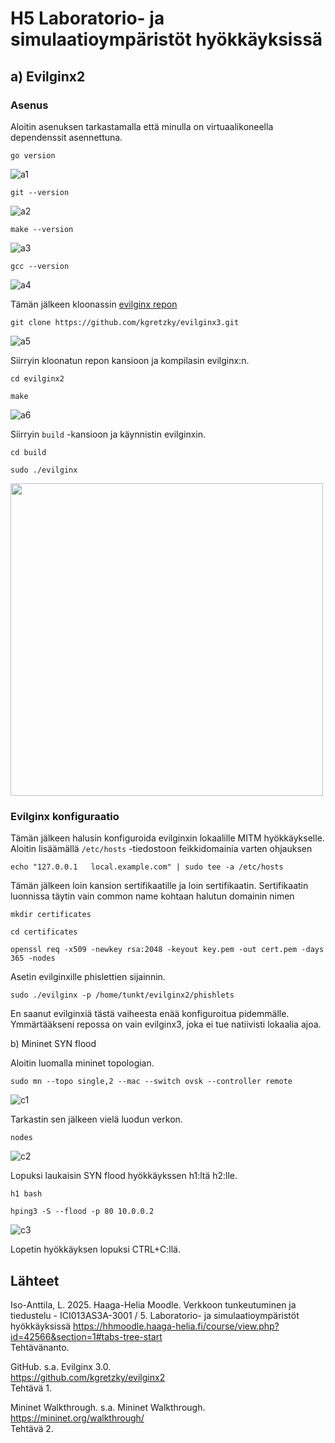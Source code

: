 # H5 Laboratorio- ja simulaatioympäristöt hyökkäyksissä

## a) Evilginx2 

### Asenus

Aloitin asenuksen tarkastamalla että minulla on virtuaalikoneella dependenssit asennettuna. 

```go version```

![a1](https://github.com/user-attachments/assets/623e3880-3a14-4a3b-846d-efc0a9733f96)

```git --version```

![a2](https://github.com/user-attachments/assets/00023a35-b6e9-4537-be04-85ae520df4fd)

```make --version```

![a3](https://github.com/user-attachments/assets/a8913a6a-f1ab-460b-9c38-d938deada35a)

```gcc --version```

![a4](https://github.com/user-attachments/assets/7f58aec9-c11a-4a0a-ab62-0547e4d1f21a)

Tämän jälkeen kloonassin [evilginx repon](https://github.com/kgretzky/evilginx2)

```git clone https://github.com/kgretzky/evilginx3.git```

![a5](https://github.com/user-attachments/assets/b20659b8-0bed-4ec8-bc28-bb70961218a7)

Siirryin kloonatun repon kansioon ja kompilasin evilginx:n.

```cd evilginx2```

```make```

![a6](https://github.com/user-attachments/assets/b1e28e5c-96bb-46e1-a1fe-a1455037f696)

Siirryin ```build``` -kansioon ja käynnistin evilginxin. 

```cd build```

```sudo ./evilginx```

<img src="https://github.com/user-attachments/assets/a278a7b9-5055-43ce-8676-627ad4bf7069" width="500"> <br/>

### Evilginx konfiguraatio

Tämän jälkeen halusin konfiguroida evilginxin lokaalille MITM hyökkäykselle. Aloitin lisäämällä ```/etc/hosts``` -tiedostoon feikkidomainia varten ohjauksen

```echo "127.0.0.1   local.example.com" | sudo tee -a /etc/hosts```

Tämän jälkeen loin kansion sertifikaatille ja loin sertifikaatin. Sertifikaatin luonnissa täytin vain common name kohtaan halutun domainin nimen

```mkdir certificates```

```cd certificates```

```openssl req -x509 -newkey rsa:2048 -keyout key.pem -out cert.pem -days 365 -nodes```

Asetin evilginxille phislettien sijainnin. 

```sudo ./evilginx -p /home/tunkt/evilginx2/phishlets```

En saanut evilginxiä tästä vaiheesta enää konfiguroitua pidemmälle. Ymmärtääkseni repossa on vain evilginx3, joka ei tue natiivisti lokaalia ajoa. 


b) Mininet SYN flood

Aloitin luomalla mininet topologian. 

```sudo mn --topo single,2 --mac --switch ovsk --controller remote```

![c1](https://github.com/user-attachments/assets/7431e6ed-c984-4413-8b4f-051032e93446)

Tarkastin sen jälkeen vielä luodun verkon. 

```nodes```

![c2](https://github.com/user-attachments/assets/a1899bad-3a90-4b40-be63-d432d18ff8a0)

Lopuksi laukaisin SYN flood hyökkäykssen h1:ltä h2:lle. 

```h1 bash```

```hping3 -S --flood -p 80 10.0.0.2```

![c3](https://github.com/user-attachments/assets/2704b9d1-806f-4f0b-a616-04d657dab441)

Lopetin hyökkäyksen lopuksi CTRL+C:llä. 



## Lähteet
Iso-Anttila, L. 2025. Haaga-Helia Moodle. Verkkoon tunkeutuminen ja tiedustelu - ICI013AS3A-3001 / 5. Laboratorio- ja simulaatioympäristöt hyökkäyksissä
https://hhmoodle.haaga-helia.fi/course/view.php?id=42566&section=1#tabs-tree-start    
Tehtävänanto.    

GitHub. s.a. Evilginx 3.0.    
https://github.com/kgretzky/evilginx2    
Tehtävä 1.    

Mininet Walkthrough. s.a. Mininet Walkthrough.     
https://mininet.org/walkthrough/    
Tehtävä 2.    
